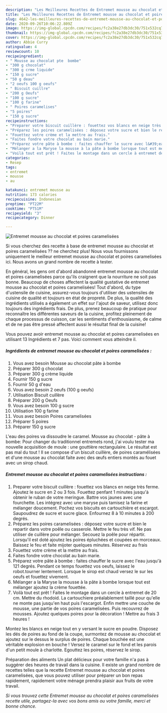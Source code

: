 ```yaml
---
description: "Les Meilleures Recettes de Entremet mousse au chocolat et poires caramelisées"
title: "Les Meilleures Recettes de Entremet mousse au chocolat et poires caramelisées"
slug: 4642-les-meilleures-recettes-de-entremet-mousse-au-chocolat-et-poires-caramelisees
date: 2020-09-26T10:06:22.809Z
image: https://img-global.cpcdn.com/recipes/fc2a38e27db3dc30/751x532cq70/entremet-mousse-au-chocolat-et-poires-caramelisees-photo-principale-de-la-recette.jpg
thumbnail: https://img-global.cpcdn.com/recipes/fc2a38e27db3dc30/751x532cq70/entremet-mousse-au-chocolat-et-poires-caramelisees-photo-principale-de-la-recette.jpg
cover: https://img-global.cpcdn.com/recipes/fc2a38e27db3dc30/751x532cq70/entremet-mousse-au-chocolat-et-poires-caramelisees-photo-principale-de-la-recette.jpg
author: Abbie Curry
ratingvalue: 4
reviewcount: 10
recipeingredient:
- " Mousse au chocolat pte  bombe"
- "300 g chocolat"
- "300 g crme liquide"
- "150 g sucre"
- "50 g deau"
- "2 oeufs 100 g oeufs"
- " Biscuit cuillre"
- "200 g Oeufs"
- "100 g sucre"
- "100 g farine"
- " Poires caramelises"
- "5 poires"
- "150 g sucre"
recipeinstructions:
- "Preparer votre biscuit cuillère : fouettez vos blancs en neige très ferme. Ajoutez le sucre en 2 ou 3 fois. Fouettez penfant 1 minutes jusqu&#39;à obtenir le ruban de votre meringue. Battre vos jaunes avec une fourchette. Les intégrez avec une maryse puis tamisez la farine et mélanger doucement. Pochez vos biscuits en cartouchière et escargot. Saupoudrez de sucre et sucre glace. Enfournez 8 à 10 minutes à 200 degrés."
- "Préparez les poires caramelisées : déposez votre sucre et bien le repartir dans votre poêle ou casserole. Mettre le feu très vif. Ne pas utiliser de cuillère pour mélanger. Secouez la poêle pour répartir. Lorsqu&#39;il est doté ajoutez les poires épluchées et coupées en morceaux. Baissez le feu et faite mijoter quelques minutes. Réservez au frais"
- "Fouettez votre crème et la mettre au frais."
- "Faites fondre votre chocolat au bain marie."
- "Préparez votre pâte à bombe : faites chauffer le sucre avec l&#39;eau jusqu&#39;à 121 degrés. Pendant ce temps fouettez vos oeufs, laissez le robot.tourner lentement. Lorsque le sirop est chaud versez le sur les oeufs et fouettez vivement."
- "Mélanger a la Maryse la mousse à la pâte à bombe lorsque tout est mélanger ajoutez la crème fouettée."
- "Voilà tout est prêt ! Faites le montage dans un cercle à entremet de 20 cm. Mettre du rhodoid. La cartouchiere préalablement taillé pour qu&#39;elle ne monte pas jusqu&#39;en haut puis l&#39;escargot. Enfin mettre une couche de mousse, une partie de vos poires caramelisées. Puis recouvrez de mousses. Ajoutez quelques poires pour la décoration ! Mettre au frais 3 heures !"
categories:
- Resep
tags:
- entremet
- mousse
- au

katakunci: entremet mousse au 
nutrition: 173 calories
recipecuisine: Indonesian
preptime: "PT22M"
cooktime: "PT51M"
recipeyield: "3"
recipecategory: Dinner

---
```



![Entremet mousse au chocolat et poires caramelisées](https://img-global.cpcdn.com/recipes/fc2a38e27db3dc30/751x532cq70/entremet-mousse-au-chocolat-et-poires-caramelisees-photo-principale-de-la-recette.jpg)

Si vous cherchez des recette à base de entremet mousse au chocolat et poires caramelisées ?? ne cherchez plus! Nous vous fournissons uniquement le meilleur entremet mousse au chocolat et poires caramelisées ici. Nous avons un grand nombre de recette à tester.

En général, les gens ont d'abord abandonné entremet mousse au chocolat et poires caramelisées parce qu'ils craignent que la nourriture ne soit pas bonne. Beaucoup de choses affectent la qualité gustative de entremet mousse au chocolat et poires caramelisées! Tout d'abord, du type d'ustensile de cuisine, assurez-vous toujours d'utiliser des ustensiles de cuisine de qualité et toujours en état de propreté. De plus, la qualité des ingrédients utilisés a également un effet sur l'ajout de saveur, utilisez donc toujours des ingrédients frais. De plus, prenez beaucoup de pratique pour reconnaître les différentes saveurs de la cuisine, profitez pleinement de chaque processus de cuisson, car les sentiments d'enthousiasme, de calme et de ne pas être pressé affectent aussi le résultat final de la cuisine!

<!--inarticleads1-->

Vous pouvez avoir entremet mousse au chocolat et poires caramelisées en utilisant 13 Ingrédients et 7 pas. Voici comment vous atteindre il.

##### Ingrédients de entremet mousse au chocolat et poires caramelisées :

1. Vous avez besoin  Mousse au chocolat pâte à bombe
1. Préparer 300 g chocolat
1. Préparer 300 g crème liquide
1. Fournir 150 g sucre
1. Fournir 50 g d&#39;eau
1. Vous avez besoin 2 oeufs (100 g oeufs)
1. Utilisation  Biscuit cuillère
1. Préparer 200 g Oeufs
1. Vous avez besoin 100 g sucre
1. Utilisation 100 g farine
1. Vous avez besoin  Poires caramelisées
1. Préparer 5 poires
1. Préparer 150 g sucre


L&#39;eau des poires va dissoudre le caramel. Mousse au chocolat - pâte à bombe: Pour changer du traditionnel entremets rond, j&#39;ai voulu tester ma nouvelle acquisition de moule : une gouttière rectangulaire. Le résultat est pas mal du tout ! Il se compose d&#39;un biscuit cuillère, de poires caramélisées et d&#39;une mousse au chocolat faite avec des œufs entiers montés au fouet avec un sirop chaud. 

<!--inarticleads2-->

##### Entremet mousse au chocolat et poires caramelisées instructions :

1. Preparer votre biscuit cuillère : fouettez vos blancs en neige très ferme. Ajoutez le sucre en 2 ou 3 fois. Fouettez penfant 1 minutes jusqu&#39;à obtenir le ruban de votre meringue. Battre vos jaunes avec une fourchette. Les intégrez avec une maryse puis tamisez la farine et mélanger doucement. Pochez vos biscuits en cartouchière et escargot. Saupoudrez de sucre et sucre glace. Enfournez 8 à 10 minutes à 200 degrés.
1. Préparez les poires caramelisées : déposez votre sucre et bien le repartir dans votre poêle ou casserole. Mettre le feu très vif. Ne pas utiliser de cuillère pour mélanger. Secouez la poêle pour répartir. Lorsqu&#39;il est doté ajoutez les poires épluchées et coupées en morceaux. Baissez le feu et faite mijoter quelques minutes. Réservez au frais
1. Fouettez votre crème et la mettre au frais.
1. Faites fondre votre chocolat au bain marie.
1. Préparez votre pâte à bombe : faites chauffer le sucre avec l&#39;eau jusqu&#39;à 121 degrés. Pendant ce temps fouettez vos oeufs, laissez le robot.tourner lentement. Lorsque le sirop est chaud versez le sur les oeufs et fouettez vivement.
1. Mélanger a la Maryse la mousse à la pâte à bombe lorsque tout est mélanger ajoutez la crème fouettée.
1. Voilà tout est prêt ! Faites le montage dans un cercle à entremet de 20 cm. Mettre du rhodoid. La cartouchiere préalablement taillé pour qu&#39;elle ne monte pas jusqu&#39;en haut puis l&#39;escargot. Enfin mettre une couche de mousse, une partie de vos poires caramelisées. Puis recouvrez de mousses. Ajoutez quelques poires pour la décoration ! Mettre au frais 3 heures !


Montez les blancs en neige tout en y versant le sucre en poudre. Disposez les dés de poires au fond de la coupe, surmontez de mousse au chocolat et ajoutez sur le dessus le surplus de poires. Chaque bouchée est une véritable explosion en bouche ! Versez le caramel sur le fond et les parois d&#39;un petit moule à charlotte. Egouttez les poires, réservez le sirop. 

<!--inarticleads1-->

<p>
Préparation des aliments Un plat délicieux pour votre famille n'a pas à suggérer des heures de travail dans la cuisine. Il existe un grand nombre de recettes telles que la recette Entremet mousse au chocolat et poires caramelisées, que vous pouvez utiliser pour préparer un bon repas rapidement, rapidement votre ménage prendra plaisir aux fruits de votre travail.
</p>

<p>
<i>Si vous trouvez cette Entremet mousse au chocolat et poires caramelisées recette utile, partagez-la avec vos bons amis ou votre famille, merci et bonne chance.</i>
</p>
